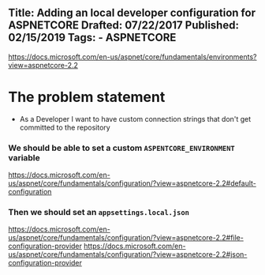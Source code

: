 Title: Adding an local developer configuration for ASPNETCORE
Drafted: 07/22/2017
Published: 02/15/2019
Tags:
    - ASPNETCORE
---


https://docs.microsoft.com/en-us/aspnet/core/fundamentals/environments?view=aspnetcore-2.2

# The problem statement

- As a Developer I want to have custom connection strings that don't get committed to the repository

### We should be able to set a custom `ASPENTCORE_ENVIRONMENT` variable

https://docs.microsoft.com/en-us/aspnet/core/fundamentals/configuration/?view=aspnetcore-2.2#default-configuration

### Then we should set an `appsettings.local.json`
https://docs.microsoft.com/en-us/aspnet/core/fundamentals/configuration/?view=aspnetcore-2.2#file-configuration-provider
https://docs.microsoft.com/en-us/aspnet/core/fundamentals/configuration/?view=aspnetcore-2.2#json-configuration-provider